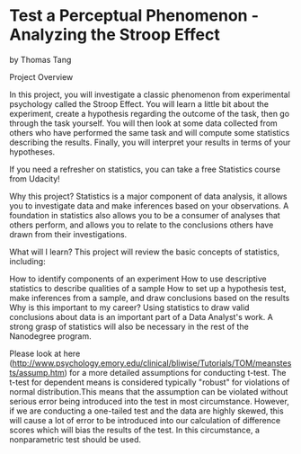 # Test a Perceptual Phenomenon - Analyzing the Stroop Effect

by Thomas Tang

Project Overview

In this project, you will investigate a classic phenomenon from experimental psychology called the Stroop Effect. You will learn a little bit about the experiment, create a hypothesis regarding the outcome of the task, then go through the task yourself. You will then look at some data collected from others who have performed the same task and will compute some statistics describing the results. Finally, you will interpret your results in terms of your hypotheses.

If you need a refresher on statistics, you can take a free Statistics course from Udacity!

Why this project?
Statistics is a major component of data analysis, it allows you to investigate data and make inferences based on your observations. A foundation in statistics also allows you to be a consumer of analyses that others perform, and allows you to relate to the conclusions others have drawn from their investigations.

What will I learn?
This project will review the basic concepts of statistics, including:

How to identify components of an experiment
How to use descriptive statistics to describe qualities of a sample
How to set up a hypothesis test, make inferences from a sample, and draw conclusions based on the results
Why is this important to my career?
Using statistics to draw valid conclusions about data is an important part of a Data Analyst's work. A strong grasp of statistics will also be necessary in the rest of the Nanodegree program.

Please look at here (http://www.psychology.emory.edu/clinical/bliwise/Tutorials/TOM/meanstests/assump.htm) for a more detailed assumptions for conducting t-test.
The t-test for dependent means is considered typically "robust" for violations of normal distribution.This means that the assumption can be violated without serious error being introduced into the test in most circumstance.
However, if we are conducting a one-tailed test and the data are highly skewed, this will cause a lot of error to be introduced into our calculation of difference scores which will bias the results of the test. In this circumstance, a nonparametric test should be used.

